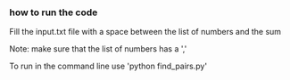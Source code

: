 ### how to run the code
Fill the input.txt file with a space between the list of numbers and the sum 

Note: make sure that the list of numbers has a ','

To run in the command line use 'python find_pairs.py'